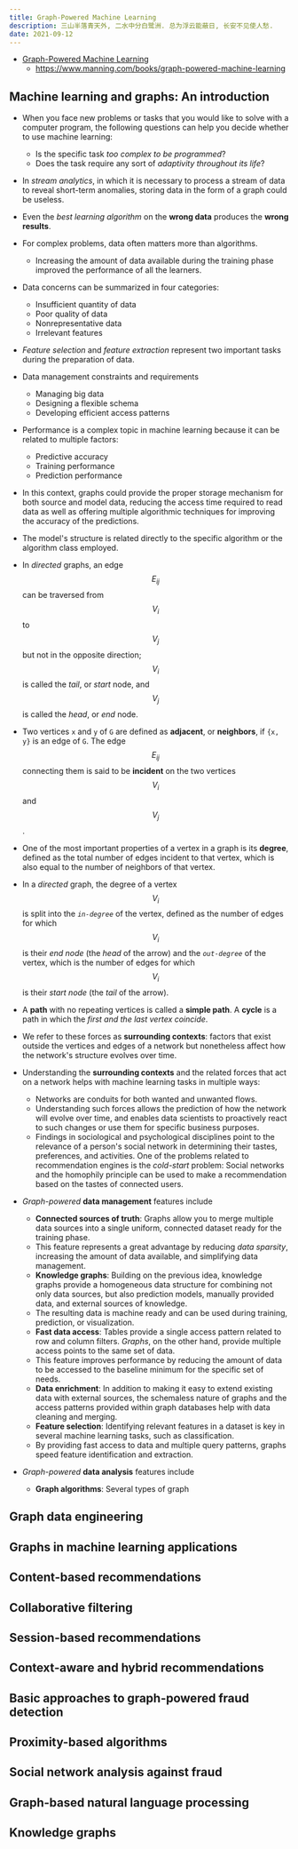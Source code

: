 ```yaml
---
title: Graph-Powered Machine Learning
description: 三山半落青天外, 二水中分白鹭洲. 总为浮云能蔽日, 长安不见使人愁.
date: 2021-09-12
---
```


* [Graph-Powered Machine Learning](https://book.douban.com/subject/35135117/)
  - https://www.manning.com/books/graph-powered-machine-learning

## Machine learning and graphs: An introduction

* When you face new problems or tasks that you
  would like to solve with a computer program,
  the following questions can help you
  decide whether to use machine learning:
  - Is the specific task *too complex to be programmed*?
  - Does the task require any sort of
    *adaptivity throughout its life*?

* In *stream analytics*, in which it is necessary
  to process a stream of data to reveal short-term
  anomalies, storing data in the form
  of a graph could be useless.

* Even the *best learning algorithm* on the
  **wrong data** produces the **wrong results**.

* For complex problems, data often matters
  more than algorithms.
  - Increasing the amount of data available
    during the training phase improved the
    performance of all the learners.

* Data concerns can be summarized in four categories:
  - Insufficient quantity of data
  - Poor quality of data
  - Nonrepresentative data
  - Irrelevant features

* *Feature selection* and *feature extraction* represent
  two important tasks during the preparation of data.

* Data management constraints and requirements
  - Managing big data
  - Designing a flexible schema
  - Developing efficient access patterns

* Performance is a complex topic in machine learning
  because it can be related to multiple factors:
  - Predictive accuracy
  - Training performance
  - Prediction performance

* In this context, graphs could provide the proper
  storage mechanism for both source and model data,
  reducing the access time required to read data as
  well as offering multiple algorithmic techniques
  for improving the accuracy of the predictions.

* The model's structure is related directly to the
  specific algorithm or the algorithm class employed.

* In *directed* graphs, an edge $$ E_{ij} $$ can be
  traversed from $$ V_i $$ to $$ V_j $$ but not
  in the opposite direction; $$ V_i $$ is
  called the *tail*, or *start* node, and $$ V_j $$ is
  called the *head*, or *end* node.

* Two vertices `x` and `y` of `G` are defined as
  **adjacent**, or **neighbors**, if `{x, y}` is an
  edge of `G`. The edge $$ E_{ij} $$ connecting them
  is said to be **incident** on the
  two vertices $$ V_i $$ and $$ V_j $$.

* One of the most important properties of a vertex
  in a graph is its **degree**, defined as the total
  number of edges incident to that vertex, which is
  also equal to the number of neighbors of that vertex.

* In a *directed* graph, the degree of a vertex
  $$ V_i $$ is split into the *`in-degree`* of the vertex,
  defined as the number of edges for which $$ V_i $$ is
  their *end node* (the *head* of the arrow) and the
  *`out-degree`* of the vertex, which is the number of
  edges for which $$ V_i $$ is their *start node*
  (the *tail* of the arrow).

* A **path** with no repeating vertices is called a
  **simple path**. A **cycle** is a path in which the
  *first and the last vertex coincide*.

* We refer to these forces as **surrounding contexts**:
  factors that exist outside the vertices and edges
  of a network but nonetheless affect how the
  network's structure evolves over time.

* Understanding the **surrounding contexts** and the
  related forces that act on a network helps with
  machine learning tasks in multiple ways:
  - Networks are conduits for both wanted
    and unwanted flows.
  - Understanding such forces allows the prediction
    of how the network will evolve over time,
    and enables data scientists to proactively react
    to such changes or use them for
    specific business purposes.
  - Findings in sociological and psychological
    disciplines point to the relevance of a
    person's social network in
    determining their tastes, preferences,
    and activities. One of the problems related
    to recommendation engines is the *cold-start*
    problem: Social networks and the homophily
    principle can be used to make a recommendation
    based on the tastes of connected users.

* *Graph-powered* **data management** features include
  - **Connected sources of truth**: Graphs allow you
    to merge multiple data sources into a
    single uniform, connected dataset ready for
    the training phase.
  - This feature represents a great advantage by
    reducing *data sparsity*, increasing the amount
    of data available, and simplifying data management.
  - **Knowledge graphs**: Building on the previous
    idea, knowledge graphs provide a homogeneous
    data structure for combining not only data
    sources, but also prediction models, manually
    provided data, and external sources of knowledge.
  - The resulting data is machine ready and can
    be used during training, prediction,
    or visualization.
  - **Fast data access**: Tables provide a single
    access pattern related to row and column filters.
    *Graphs*, on the other hand, provide multiple
    access points to the same set of data.
  - This feature improves performance by reducing
    the amount of data to be accessed to the
    baseline minimum for the specific set of needs.
  - **Data enrichment**: In addition to making it
    easy to extend existing data with external
    sources, the schemaless nature of graphs
    and the access patterns provided within graph
    databases help with data cleaning and merging.
  - **Feature selection**: Identifying relevant
    features in a dataset is key in several
    machine learning tasks, such as classification.
  - By providing fast access to data and multiple
    query patterns, graphs speed feature
    identification and extraction.

* *Graph-powered* **data analysis** features include
  - **Graph algorithms**: Several types of graph
## Graph data engineering

## Graphs in machine learning applications

## Content-based recommendations

## Collaborative filtering

## Session-based recommendations

## Context-aware and hybrid recommendations

## Basic approaches to graph-powered fraud detection

## Proximity-based algorithms

## Social network analysis against fraud

## Graph-based natural language processing

## Knowledge graphs
